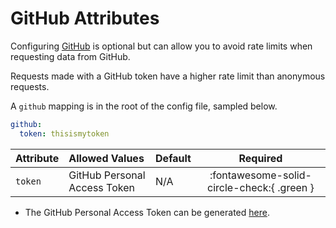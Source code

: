 # GitHub Attributes

Configuring [GitHub](https://github.com/) is optional but can allow you to avoid rate limits when requesting data from 
GitHub.

Requests made with a GitHub token have a higher rate limit than anonymous requests.

A `github` mapping is in the root of the config file, sampled below.

```yaml title="config.yml GitHub sample"
github:
  token: thisismytoken
```

| Attribute          | Allowed Values                                                             | Default |                  Required                  |
|:-------------------|:---------------------------------------------------------------------------|:--------|:------------------------------------------:|
| `token`            | GitHub Personal Access Token                                               | N/A     | :fontawesome-solid-circle-check:{ .green } |

* The GitHub Personal Access Token can be generated [here](https://github.com/settings/tokens).
